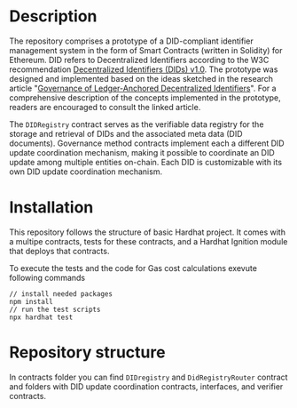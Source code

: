 # Description
The repository comprises a prototype of a DID-compliant identifier management system in the form of Smart Contracts (written in Solidity) for Ethereum. DID refers to Decentralized Identifiers according to the W3C recommendation [Decentralized Identifiers (DIDs) v1.0]( https://www.w3.org/TR/did-1.0/). The prototype was designed and implemented based on the ideas sketched in the research article "[Governance of Ledger-Anchored Decentralized Identifiers](https://arxiv.org/)". For a comprehensive description of the concepts implemented in the prototype, readers are encouraged to consult the linked article.

The `DIDRegistry` contract serves as the verifiable data registry for the storage and retrieval of DIDs and the associated meta data (DID documents). Governance method contracts implement each a different DID update coordination mechanism, making it possible to coordinate an DID update among multiple entities on-chain. Each DID is customizable with its own DID update coordination mechanism. 

# Installation
This repository follows the structure of basic Hardhat project. It comes with a  multipe contracts, tests for these contracts, and a Hardhat Ignition module that deploys that contracts.

To execute the tests and the code for Gas cost calculations exevute following commands
```shell
// install needed packages 
npm install 
// run the test scripts
npx hardhat test
```

# Repository structure
In contracts folder you can find `DIDregistry` and `DidRegistryRouter` contract and folders with DID update coordination contracts, interfaces, and verifier contracts.





